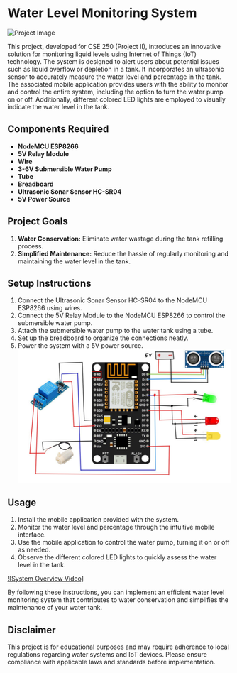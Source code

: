 # Water Level Monitoring System

![Project Image](link_to_project_image)

This project, developed for CSE 250 (Project II), introduces an innovative solution for monitoring liquid levels using Internet of Things (IoT) technology. The system is designed to alert users about potential issues such as liquid overflow or depletion in a tank. It incorporates an ultrasonic sensor to accurately measure the water level and percentage in the tank. The associated mobile application provides users with the ability to monitor and control the entire system, including the option to turn the water pump on or off. Additionally, different colored LED lights are employed to visually indicate the water level in the tank.

## Components Required

- **NodeMCU ESP8266**
- **5V Relay Module**
- **Wire**
- **3-6V Submersible Water Pump**
- **Tube**
- **Breadboard**
- **Ultrasonic Sonar Sensor HC-SR04**
- **5V Power Source**

## Project Goals

1. **Water Conservation:** Eliminate water wastage during the tank refilling process.
2. **Simplified Maintenance:** Reduce the hassle of regularly monitoring and maintaining the water level in the tank.

## Setup Instructions

1. Connect the Ultrasonic Sonar Sensor HC-SR04 to the NodeMCU ESP8266 using wires.
2. Connect the 5V Relay Module to the NodeMCU ESP8266 to control the submersible water pump.
3. Attach the submersible water pump to the water tank using a tube.
4. Set up the breadboard to organize the connections neatly.
5. Power the system with a 5V power source.
   ![System Overview](setup.jpg)

## Usage

1. Install the mobile application provided with the system.
2. Monitor the water level and percentage through the intuitive mobile interface.
3. Use the mobile application to control the water pump, turning it on or off as needed.
4. Observe the different colored LED lights to quickly assess the water level in the tank.

[![System Overview Video]]([https://www.youtube.com/watch?v=MBsSpQnaFzg](https://youtu.be/wzdb5dMC9Hk))

By following these instructions, you can implement an efficient water level monitoring system that contributes to water conservation and simplifies the maintenance of your water tank.

## Disclaimer

This project is for educational purposes and may require adherence to local regulations regarding water systems and IoT devices. Please ensure compliance with applicable laws and standards before implementation.

